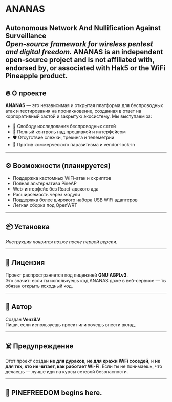 # ANANAS
**Autonomous Network And Nullification Against Surveillance**  
*Open-source framework for wireless pentest and digital freedom.*
ANANAS is an independent open-source project and is not affiliated with, endorsed by, or associated with Hak5 or the WiFi Pineapple product.
---

## 🔥 О проекте

**ANANAS** — это независимая и открытая платформа для беспроводных атак и тестирования на проникновение, созданная в ответ на корпоративный застой и закрытую экосистему. Мы выступаем за:

- 📡 Свободу исследования беспроводных сетей  
- 🧠 Полный контроль над прошивкой и интерфейсом  
- 🛡️ Отсутствие слежки, трекинга и телеметрии  
- 🚫 Против коммерческого паразитизма и vendor-lock-in

---

## ⚙️ Возможности (планируется)

- Поддержка кастомных WiFi-атак и скриптов
- Полная альтернатива PineAP
- Web-интерфейс без React-адского ада
- Расширяемость через модули
- Поддержка более широкого набора USB WiFi адаптеров
- Легкая сборка под OpenWRT

---

## 📦 Установка

_Инструкция появится позже после первой версии._

---

## 📜 Лицензия

Проект распространяется под лицензией **GNU AGPLv3**.  
Это значит: если ты используешь код ANANAS даже в веб-сервисе — ты обязан открыть исходный код.

---

## 🧠 Автор

Создан **VenziLV**  
Пиши, если используешь проект или хочешь внести вклад.

---

## ☠️ Предупреждение

Этот проект создан **не для дураков**, **не для кражи WiFi соседей**, и **не для тех, кто не читает, как работает Wi-Fi**. Если ты не понимаешь, что делаешь — лучше иди на курсы сетевой безопасности.

---

## 🤘 PINEFREEDOM begins here.

